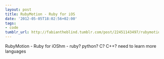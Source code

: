 ```yaml
---
layout: post
title: RubyMotion - Ruby for iOS
date: '2012-05-05T18:02:56+02:00'
tags:
- code
tumblr_url: http://fabiantheblind.tumblr.com/post/22451143497/rubymotion-ruby-for-ios
---
```

RubyMotion - Ruby for iOShm - ruby?  python? C? C++? need to learn more languages
